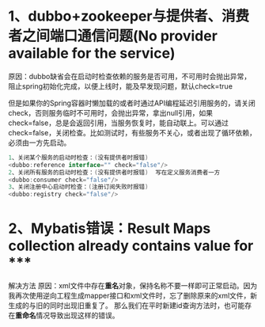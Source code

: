 #  1、dubbo+zookeeper与提供者、消费者之间端口通信问题(No provider available for the service)

原因：dubbo缺省会在启动时检查依赖的服务是否可用，不可用时会抛出异常，阻止spring初始化完成，以便上线时，能及早发现问题，默认check=true

但是如果你的Spring容器时懒加载的或者时通过API编程延迟引用服务的，请关闭check，否则服务临时不可用时，会抛出异常，拿出null引用，如果check=false，总是会返回引用，当服务恢复时，能自动联上。可以通过check=false，关闭检查。比如测试时，有些服务不关心，或者出现了循环依赖，必须由一方先启动。

```java
1、关闭某个服务的启动时检查：(没有提供者时报错)
<dubbo:reference interface="" check="false"/>
2、关闭所有服务的启动时检查：(没有提供者时报错)  写在定义服务消费者一方
<dubbo:consumer check="false"/>
3、关闭注册中心启动时检查：(注册订阅失败时报错)
<dubbo:registry check="false"/>
```

# 2、Mybatis错误：Result Maps collection already contains value for ***

解决方法
原因：xml文件中存在**重名**对象，保持名称不要一样即可正常启动。因为我再次使用逆向工程生成mapper接口和xml文件时，忘了删除原来的xml文件，新生成的与旧的同时出现旧重复了。
那么我们在平时新建id查询方法时，也可能存在**重命名**情况导致出现这样的错误。



